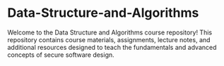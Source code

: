 # Data-Structure-and-Algorithms

Welcome to the Data Structure and Algorithms course repository! This repository contains course materials, assignments, lecture notes, and additional resources designed to teach the fundamentals and advanced concepts of secure software design.
